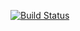 [![Build Status](https://travis-ci.com/paolaguarasci/texteditor.svg?branch=master)](https://travis-ci.com/paolaguarasci/texteditor)